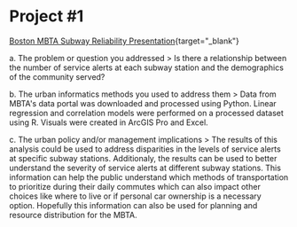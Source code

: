 # Project #1

[Boston MBTA Subway Reliability Presentation](/pdf/CIVE_7380_Final_PPT.pdf){target="_blank"}

a. The problem or question you addressed
    > Is there a relationship between the number of service alerts at each subway station and the demographics of the community served?

b. The urban informatics methods you used to address them
    > Data from MBTA's data portal was downloaded and processed using Python. Linear regression and correlation models were performed on a processed dataset using R. Visuals were created in ArcGIS Pro and Excel. 

c. The urban policy and/or management implications
    > The results of this analysis could be used to address disparities in the levels of service alerts at specific subway stations. Additionaly, the results can be used to better understand the severity of service alerts at different subway stations. This information can help the public understand which methods of transportation to prioritize during their daily commutes which can also impact other choices like where to live or if personal car ownership is a necessary option. Hopefully this information can also be used for planning and resource distribution for the MBTA.